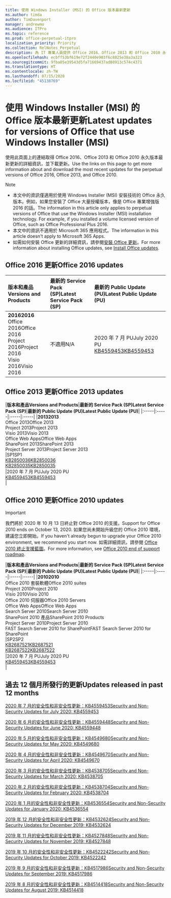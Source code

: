 ```yaml
---
title: 使用 Windows Installer (MSI) 的 Office 版本最新更新
ms.author: timda
author: TimDavenport
manager: andrewmo
ms.audience: ITPro
ms.topic: reference
ms.prod: office-perpetual-itpro
localization_priority: Priority
ms.collection: RelNotes_Perpetual
description: 為 IT 專業人員提供 Office 2016、Office 2013 和 Office 2010 永久版本的最新更新資訊連結
ms.openlocfilehash: ecbff53bf619e72f2440e903f6c8825e38a3a323
ms.sourcegitcommit: 9fba85e39543d5fa71669437ad88913c574c4371
ms.translationtype: HT
ms.contentlocale: zh-TW
ms.lasthandoff: 07/15/2020
ms.locfileid: "45138769"
---
```

# <a name="latest-updates-for-versions-of-office-that-use-windows-installer-msi"></a><span data-ttu-id="e1389-103">使用 Windows Installer (MSI) 的 Office 版本最新更新</span><span class="sxs-lookup"><span data-stu-id="e1389-103">Latest updates for versions of Office that use Windows Installer (MSI)</span></span>

<span data-ttu-id="e1389-104">使用此頁面上的連結取得 Office 2016、Office 2013 和 Office 2010 永久版本最新更新的詳細資訊，並下載更新。</span><span class="sxs-lookup"><span data-stu-id="e1389-104">Use the links on this page to get more information about and download the most recent updates for the perpetual versions of Office 2016, Office 2013, and Office 2010.</span></span>
  
 
> [!NOTE]
> - <span data-ttu-id="e1389-p101">本文中的資訊僅適用於使用 Windows Installer (MSI) 安裝技術的 Office 永久版本。例如，如果您安裝了 Office 大量授權版本，像是 Office 專業增強版 2016 的話。</span><span class="sxs-lookup"><span data-stu-id="e1389-p101">The information in this article only applies to perpetual versions of Office that use the Windows Installer (MSI) installation technology. For example, if you installed a volume licensed version of Office, such as Office Professional Plus 2016.</span></span>
> - <span data-ttu-id="e1389-107">本文中的資訊不適用於 Microsoft 365 應用程式。</span><span class="sxs-lookup"><span data-stu-id="e1389-107">The information in this article doesn't apply to Microsoft 365 Apps.</span></span>
> - <span data-ttu-id="e1389-108">如需如何安裝 Office 更新的詳細資訊，請參閱[安裝 Office 更新](https://support.office.com/article/2ab296f3-7f03-43a2-8e50-46de917611c5)。</span><span class="sxs-lookup"><span data-stu-id="e1389-108">For more information about installing Office updates, see [Install Office updates](https://support.office.com/article/2ab296f3-7f03-43a2-8e50-46de917611c5).</span></span> 


## <a name="office-2016-updates"></a><span data-ttu-id="e1389-109">Office 2016 更新</span><span class="sxs-lookup"><span data-stu-id="e1389-109">Office 2016 updates</span></span>

|<span data-ttu-id="e1389-110">**版本和產品**</span><span class="sxs-lookup"><span data-stu-id="e1389-110">**Versions and Products**</span></span>|<span data-ttu-id="e1389-111">**最新的 Service Pack (SP)**</span><span class="sxs-lookup"><span data-stu-id="e1389-111">**Latest Service Pack (SP)**</span></span>|<span data-ttu-id="e1389-112">**最新的 Public Update (PU)**</span><span class="sxs-lookup"><span data-stu-id="e1389-112">**Latest Public Update (PU)**</span></span>|
|:-----|:-----|:-----|
|<span data-ttu-id="e1389-113">**2016**</span><span class="sxs-lookup"><span data-stu-id="e1389-113">**2016**</span></span> <br/> <span data-ttu-id="e1389-114">Office 2016</span><span class="sxs-lookup"><span data-stu-id="e1389-114">Office 2016</span></span>  <br/> <span data-ttu-id="e1389-115">Project 2016</span><span class="sxs-lookup"><span data-stu-id="e1389-115">Project 2016</span></span>  <br/> <span data-ttu-id="e1389-116">Visio 2016</span><span class="sxs-lookup"><span data-stu-id="e1389-116">Visio 2016</span></span>  <br/> |<span data-ttu-id="e1389-117">不適用</span><span class="sxs-lookup"><span data-stu-id="e1389-117">N/A</span></span>  <br/> |<span data-ttu-id="e1389-118">2020 年 7 月 PU</span><span class="sxs-lookup"><span data-stu-id="e1389-118">July 2020 PU</span></span>  <br/> [<span data-ttu-id="e1389-119">KB4559453</span><span class="sxs-lookup"><span data-stu-id="e1389-119">KB4559453</span></span>](https://support.microsoft.com/help/4559453) <br/> |
   
## <a name="office-2013-updates"></a><span data-ttu-id="e1389-120">Office 2013 更新</span><span class="sxs-lookup"><span data-stu-id="e1389-120">Office 2013 updates</span></span>

|<span data-ttu-id="e1389-121">**版本和產品**</span><span class="sxs-lookup"><span data-stu-id="e1389-121">**Versions and Products**</span></span>|<span data-ttu-id="e1389-122">**最新的 Service Pack (SP)**</span><span class="sxs-lookup"><span data-stu-id="e1389-122">**Latest Service Pack (SP)**</span></span>|<span data-ttu-id="e1389-123">**最新的 Public Update (PU)**</span><span class="sxs-lookup"><span data-stu-id="e1389-123">**Latest Public Update (PU)**</span></span>|
|:-----|:-----|:-----|:-----|
|<span data-ttu-id="e1389-124">**2013**</span><span class="sxs-lookup"><span data-stu-id="e1389-124">**2013**</span></span> <br/> <span data-ttu-id="e1389-125">Office 2013</span><span class="sxs-lookup"><span data-stu-id="e1389-125">Office 2013</span></span>  <br/> <span data-ttu-id="e1389-126">Project 2013</span><span class="sxs-lookup"><span data-stu-id="e1389-126">Project 2013</span></span>  <br/> <span data-ttu-id="e1389-127">Visio 2013</span><span class="sxs-lookup"><span data-stu-id="e1389-127">Visio 2013</span></span>  <br/> <span data-ttu-id="e1389-128">Office Web Apps</span><span class="sxs-lookup"><span data-stu-id="e1389-128">Office Web Apps</span></span>  <br/> <span data-ttu-id="e1389-129">SharePoint 2013</span><span class="sxs-lookup"><span data-stu-id="e1389-129">SharePoint 2013</span></span>  <br/> <span data-ttu-id="e1389-130">Project Server 2013</span><span class="sxs-lookup"><span data-stu-id="e1389-130">Project Server 2013</span></span>  <br/> |<span data-ttu-id="e1389-131">SP1</span><span class="sxs-lookup"><span data-stu-id="e1389-131">SP1</span></span> <br/> [<span data-ttu-id="e1389-132">KB2850036</span><span class="sxs-lookup"><span data-stu-id="e1389-132">KB2850036</span></span>](https://support.microsoft.com/kb/2850036) <br/>[<span data-ttu-id="e1389-133">KB2850035</span><span class="sxs-lookup"><span data-stu-id="e1389-133">KB2850035</span></span>](https://support.microsoft.com/kb/2850035) <br/> |<span data-ttu-id="e1389-134">2020 年 7 月 PU</span><span class="sxs-lookup"><span data-stu-id="e1389-134">July 2020 PU</span></span>  <br/> [<span data-ttu-id="e1389-135">KB4559453</span><span class="sxs-lookup"><span data-stu-id="e1389-135">KB4559453</span></span>](https://support.microsoft.com/help/4559453) <br/> |
   
## <a name="office-2010-updates"></a><span data-ttu-id="e1389-136">Office 2010 更新</span><span class="sxs-lookup"><span data-stu-id="e1389-136">Office 2010 updates</span></span>
> [!IMPORTANT]
<span data-ttu-id="e1389-137">我們將於 2020 年 10 月 13 日終止對 Office 2010 的支援。</span><span class="sxs-lookup"><span data-stu-id="e1389-137">Support for Office 2010 ends on October 13, 2020.</span></span> <span data-ttu-id="e1389-138">如果您尚未開始升級您的 Office 2010 環境，建議您立即開始。</span><span class="sxs-lookup"><span data-stu-id="e1389-138">If you haven't already begun to upgrade your Office 2010 environment, we recommend you start now.</span></span> <span data-ttu-id="e1389-139">如需詳細資訊，請參閱 [Office 2010 終止支援藍圖](https://docs.microsoft.com/DeployOffice/office-2010-end-support-roadmap)。</span><span class="sxs-lookup"><span data-stu-id="e1389-139">For more information, see [Office 2010 end of support roadmap](https://docs.microsoft.com/DeployOffice/office-2010-end-support-roadmap).</span></span>

|<span data-ttu-id="e1389-140">**版本和產品**</span><span class="sxs-lookup"><span data-stu-id="e1389-140">**Versions and Products**</span></span>|<span data-ttu-id="e1389-141">**最新的 Service Pack (SP)**</span><span class="sxs-lookup"><span data-stu-id="e1389-141">**Latest Service Pack (SP)**</span></span>|<span data-ttu-id="e1389-142">**最新的 Public Update (PU)**</span><span class="sxs-lookup"><span data-stu-id="e1389-142">**Latest Public Update (PU)**</span></span>|
|:-----|:-----|:-----|:-----|
|<span data-ttu-id="e1389-143">**2010**</span><span class="sxs-lookup"><span data-stu-id="e1389-143">**2010**</span></span> <br/> <span data-ttu-id="e1389-144">Office 2010 套裝軟體</span><span class="sxs-lookup"><span data-stu-id="e1389-144">Office 2010 suites</span></span>  <br/> <span data-ttu-id="e1389-145">Project 2010</span><span class="sxs-lookup"><span data-stu-id="e1389-145">Project 2010</span></span>  <br/> <span data-ttu-id="e1389-146">Visio 2010</span><span class="sxs-lookup"><span data-stu-id="e1389-146">Visio 2010</span></span>  <br/> <span data-ttu-id="e1389-147">Office 2010 伺服器</span><span class="sxs-lookup"><span data-stu-id="e1389-147">Office 2010 Servers</span></span>  <br/> <span data-ttu-id="e1389-148">Office Web Apps</span><span class="sxs-lookup"><span data-stu-id="e1389-148">Office Web Apps</span></span>  <br/> <span data-ttu-id="e1389-149">Search Server 2010</span><span class="sxs-lookup"><span data-stu-id="e1389-149">Search Server 2010</span></span>  <br/> <span data-ttu-id="e1389-150">SharePoint 2010 產品</span><span class="sxs-lookup"><span data-stu-id="e1389-150">SharePoint 2010 Products</span></span>  <br/> <span data-ttu-id="e1389-151">Project Server 2010</span><span class="sxs-lookup"><span data-stu-id="e1389-151">Project Server 2010</span></span>  <br/> <span data-ttu-id="e1389-152">FAST Search Server 2010 for SharePoint</span><span class="sxs-lookup"><span data-stu-id="e1389-152">FAST Search Server 2010 for SharePoint</span></span>  <br/> |<span data-ttu-id="e1389-153">SP2</span><span class="sxs-lookup"><span data-stu-id="e1389-153">SP2</span></span> <br/>[<span data-ttu-id="e1389-154">KB2687521</span><span class="sxs-lookup"><span data-stu-id="e1389-154">KB2687521</span></span>](https://support.microsoft.com/kb/2687521) <br/> [<span data-ttu-id="e1389-155">KB2687522</span><span class="sxs-lookup"><span data-stu-id="e1389-155">KB2687522</span></span>](https://support.microsoft.com/kb/2687522) <br/> |<span data-ttu-id="e1389-156">2020 年 7 月 PU</span><span class="sxs-lookup"><span data-stu-id="e1389-156">July 2020 PU</span></span>  <br/> [<span data-ttu-id="e1389-157">KB4559453</span><span class="sxs-lookup"><span data-stu-id="e1389-157">KB4559453</span></span>](https://support.microsoft.com/help/4559453) <br/>|
   

   
## <a name="updates-released-in-past-12-months"></a><span data-ttu-id="e1389-158">過去 12 個月所發行的更新</span><span class="sxs-lookup"><span data-stu-id="e1389-158">Updates released in past 12 months</span></span>

[<span data-ttu-id="e1389-159">2020 年 7 月的安全性和非安全性更新：KB4559453</span><span class="sxs-lookup"><span data-stu-id="e1389-159">Security and Non-Security Updates for July 2020: KB4559453</span></span>](https://support.microsoft.com/help/4559453)

[<span data-ttu-id="e1389-160">2020 年 6 月的安全性和非安全性更新：KB4559448</span><span class="sxs-lookup"><span data-stu-id="e1389-160">Security and Non-Security Updates for June 2020: KB4559448</span></span>](https://support.microsoft.com/help/4559448)

[<span data-ttu-id="e1389-161">2020 年 5 月的安全性和非安全性更新：KB4549680</span><span class="sxs-lookup"><span data-stu-id="e1389-161">Security and Non-Security Updates for May 2020: KB4549680</span></span>](https://support.microsoft.com/help/4549680)

[<span data-ttu-id="e1389-162">2020 年 4 月的安全性和非安全性更新：KB4549670</span><span class="sxs-lookup"><span data-stu-id="e1389-162">Security and Non-Security Updates for April 2020: KB4549670</span></span>](https://support.microsoft.com/help/4549670)

[<span data-ttu-id="e1389-163">2020 年 3 月的安全性和非安全性更新：KB4538705</span><span class="sxs-lookup"><span data-stu-id="e1389-163">Security and Non-Security Updates for March 2020: KB4538705</span></span>](https://support.microsoft.com/help/4538705)

[<span data-ttu-id="e1389-164">2020 年 2 月的安全性和非安全性更新：KB4538704</span><span class="sxs-lookup"><span data-stu-id="e1389-164">Security and Non-Security Updates for February 2020: KB4538704</span></span>](https://support.microsoft.com/help/4538704)

[<span data-ttu-id="e1389-165">2020 年 1 月的安全性和非安全性更新：KB4536554</span><span class="sxs-lookup"><span data-stu-id="e1389-165">Security and Non-Security Updates for January 2020: KB4536554</span></span>](https://support.microsoft.com/help/4536554)

[<span data-ttu-id="e1389-166">2019 年 12 月的安全性和非安全性更新：KB4532624</span><span class="sxs-lookup"><span data-stu-id="e1389-166">Security and Non-Security Updates for December 2019: KB4532624</span></span>](https://support.microsoft.com/help/4532624)

[<span data-ttu-id="e1389-167">2019 年 11 月的安全性和非安全性更新：KB4527848</span><span class="sxs-lookup"><span data-stu-id="e1389-167">Security and Non-Security Updates for November 2019: KB4527848</span></span>](https://support.microsoft.com/help/4527848)

[<span data-ttu-id="e1389-168">2019 年 10 月的安全性和非安全性更新：KB4522242</span><span class="sxs-lookup"><span data-stu-id="e1389-168">Security and Non-Security Updates for October 2019: KB4522242</span></span>](https://support.microsoft.com/help/4522242)

[<span data-ttu-id="e1389-169">2019 年 9 月的安全性和非安全性更新：KB4517986</span><span class="sxs-lookup"><span data-stu-id="e1389-169">Security and Non-Security Updates for September 2019: KB4517986</span></span>](https://support.microsoft.com/help/4517986 )

[<span data-ttu-id="e1389-170">2019 年 8 月的安全性和非安全性更新：KB4514418</span><span class="sxs-lookup"><span data-stu-id="e1389-170">Security and Non-Security Updates for August 2019: KB4514418</span></span>](https://support.microsoft.com/help/4514418)


</br>